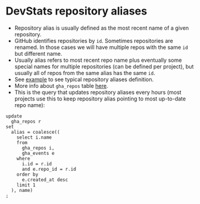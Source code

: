 # DevStats repository aliases

- Repository alias is usually defined as the most recent name of a given repository.
- GitHub identifies repositories by `id`. Sometimes repositories are renamed. In those cases we will have multiple repos with the same `id` but different name.
- Usually alias refers to most recent repo name plus eventually some special names for multiple repositories (can be defined per project), but usually all of repos from the same alias has the same `id`.
- See [example](https://github.com/cncf/devstats/blob/master/scripts/prometheus/repo_groups.sql#L1-L20) to see typical repository aliases definition.
- More info about `gha_repos` table [here](https://github.com/cncf/devstats/blob/master/docs/tables/gha_repos.md).
- This is the query that updates repository aliases every hours (most projects use this to keep repository alias pointing to most up-to-date repo name):
```
update
  gha_repos r
set
  alias = coalesce((
    select i.name
    from
      gha_repos i,
      gha_events e
    where
      i.id = r.id
      and e.repo_id = r.id
    order by
      e.created_at desc
    limit 1
  ), name)
;
```
